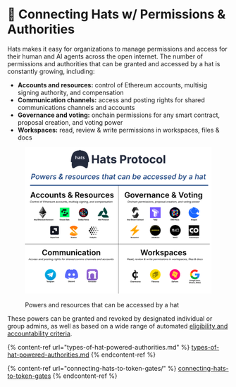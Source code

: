# 🔐 Connecting Hats w/ Permissions & Authorities

Hats makes it easy for organizations to manage permissions and access for their human and AI agents across the open internet. The number of permissions and authorities that can be granted and accessed by a hat is constantly growing, including:

* **Accounts and resources:** control of Ethereum accounts, multisig signing authority, and compensation
* **Communication channels:** access and posting rights for shared communications channels and accounts
* **Governance and voting:** onchain permissions for any smart contract, proposal creation, and voting power
* **Workspaces:** read, review & write permissions in workspaces, files & docs

<figure><img src="../../.gitbook/assets/powers summary.png" alt=""><figcaption><p>Powers and resources that can be accessed by a hat</p></figcaption></figure>

These powers can be granted and revoked by designated individual or group admins, as well as based on a wide range of automated [eligibility and accountability criteria](../../hats-integrations/eligibility-and-accountability-criteria/).

{% content-ref url="types-of-hat-powered-authorities.md" %}
[types-of-hat-powered-authorities.md](types-of-hat-powered-authorities.md)
{% endcontent-ref %}

{% content-ref url="connecting-hats-to-token-gates/" %}
[connecting-hats-to-token-gates](connecting-hats-to-token-gates/)
{% endcontent-ref %}
